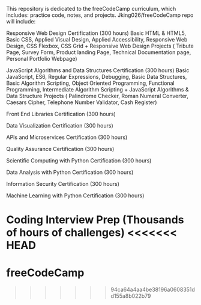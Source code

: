 This repository is dedicated to the freeCodeCamp curriculum, which includes: practice code, notes, and projects. Jking026/freeCodeCamp repo will include:

Responsive Web Design Certification (300 hours)
	Basic HTML & HTML5, Basic CSS, Applied Visual Design, Applied Accessibility, Responsive Web Design, CSS Flexbox, CSS Grid +  Responsive Web Design Projects ( Tribute Page, Survey Form, Product landing Page, Technical Documentation page, Personal Portfolio Webpage)

JavaScript Algorithms and Data Structures Certification (300 hours)
	Basic JavaScript, ES6, Regular Expressions, Debugging, Basic Data Structures, Basic Algorithm Scripting, Object Oriented Programming, Functional Programming, Intermediate Algorithm Scripting + JavaScript Algorithms & Data Structure Projects ( Palindrome Checker, Roman Numeral Converter, Caesars Cipher, Telephone Number Validator, Cash Register)

Front End Libraries Certification (300 hours)

Data Visualization Certification (300 hours)

APIs and Microservices Certification (300 hours)

Quality Assurance Certification (300 hours)

Scientific Computing with Python Certification (300 hours)

Data Analysis with Python Certification (300 hours)

Information Security Certification (300 hours)

Machine Learning with Python Certification (300 hours)

Coding Interview Prep (Thousands of hours of challenges)
<<<<<<< HEAD
=======

# freeCodeCamp
>>>>>>> 94ca64a4aa4be38196a0608351dd155a8b022b79
